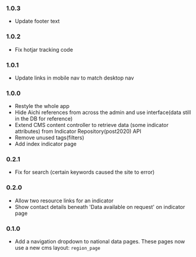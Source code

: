 ### 1.0.3

* Update footer text

### 1.0.2

* Fix hotjar tracking code

### 1.0.1

* Update links in mobile nav to match desktop nav

### 1.0.0

* Restyle the whole app
* Hide Aichi references from across the admin and use interface(data still in the DB for reference)
* Extend CMS content controller to retrieve data (some indicator attributes) from Indicator Repository(post2020) API
* Remove unused tags(filters)
* Add index indicator page

### 0.2.1

* Fix for search (certain keywords caused the site to error)

### 0.2.0

* Allow two resource links for an indicator
* Show contact details beneath 'Data available on request' on indicator page

### 0.1.0

* Add a navigation dropdown to national data pages. These pages now use a new cms layout: `region_page`
